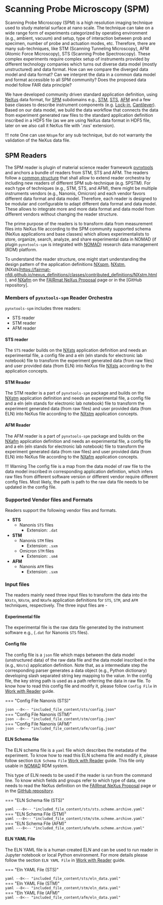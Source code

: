 # Scanning Probe Microscopy (SPM)

Scanning Probe Microscopy (SPM) is a high resolution imaging technique used to study material surface at nano scale. The technique can take on a wide range form of experiments categorized by operating environment (e.g., ambient, vacuum) and setup, type of interaction between prob and specimen, number of probe and actuation modes, etc. Therefore, there are many sub-techniques, like STM (Scanning Tunneling Microscopy), AFM (Atomic Force Microscopy), STS (Scanning Probe Spectroscopy). These complex experiments require complex setup of instruments provided by different technology companies which turns out diverse data model (mostly unstructured) and data format. How can we compare the diverged data model and data format? Can we interpret the data in a common data model and format accessible to all SPM community? Does the proposed data model follow FAIR data principle?

We have developed community driven standard application definition, using [NeXus](https://www.nexusformat.org/) data format, for [SPM](https://fairmat-nfdi.github.io/nexus_definitions/classes/contributed_definitions/NXspm.html) subdomains e.g., [STM](https://fairmat-nfdi.github.io/nexus_definitions/classes/contributed_definitions/NXstm.html), [STS](https://fairmat-nfdi.github.io/nexus_definitions/classes/contributed_definitions/NXsts.html), [AFM](https://fairmat-nfdi.github.io/nexus_definitions/classes/contributed_definitions/NXstm.html) and a few base classes to describe instrument components (e.g. [Lock-in](https://fairmat-nfdi.github.io/nexus_definitions/classes/contributed_definitions/NXlockin.html#nxlockin), [Cantilever](https://fairmat-nfdi.github.io/nexus_definitions/classes/contributed_definitions/NXspm_cantilever.html#nxspm-cantilever)). Based on our data model, we build the data workflow that connects the data from experiment generated raw files to the standard application definition inscribed in a HDF5 file (as we are using NeXus data format in HDF5 file, later on we also call it NeXus file with '.nxs' extension).

!!! note
    One can use `NXspm` for any sub technique, but do not warranty the validation of the NeXus data file.

## __SPM Readers__
The SPM reader is plugin of material science reader framework [pynxtools](https://github.com/FAIRmat-NFDI/pynxtools) and anchors a bundle of readers from STM, STS and AFM. The readers follow a [common structure](../reader_structure.md) that shall allow to extend reader orchestra by including new readers of different SPM sub-technique (e.g. SPSTM). For each type of techniques (e.g., STM, STS, and AFM), there might be multiple instruments vendors (e.g., Nanonis, Omicron) and each vendor favors different data format and data model. Therefore, each reader is designed to be modular and configurable to adapt different data format and data model. These allows to integrate more and more data format and data model from different vendors without changing the reader structure.

The prime purpose of the readers is to transform data from measurement files into NeXus file according to the SPM community supported schema (NeXus applications and base classes) which allows experimentalists to store, organize, search, analyze, and share experimental data in NOMAD (if plugin `pynxtools-spm` is integrated with [NOMAD](https://nomad-lab.eu/nomad-lab/)) research data management (RDM) platform. 

To understand the reader structure, one might start understanding the design pattern of the application definitions [NXspm](https://fairmat-nfdi.github.io/nexus_definitions/classes/contributed_definitions/NXspm.html), [NXstm](https://fairmat-nfdi.github.io/nexus_definitions/classes/contributed_definitions/NXstm.html), [NXsts]https://fairmat-nfdi.github.io/nexus_definitions/classes/contributed_definitions/NXstm.html), and [NXafm](https://fairmat-nfdi.github.io/nexus_definitions/classes/contributed_definitions/NXafm.html) on the [FAIRmat NeXus Proposal](https://fairmat-nfdi.github.io/nexus_definitions/) page or in the [GitHub repository].

### __Members of `pynxtools-spm` Reader Orchestra__
`pynxtools-spm` includes three readers:

- STS reader
- STM reader
- AFM reader

#### __STS reader__

The `STS` reader builds on the [NXsts](https://fairmat-nfdi.github.io/nexus_definitions/classes/contributed_definitions/NXsts.html) application definition and needs an experimental file, a config file and a eln (eln stands for electronic lab notebook) file to transform the experiment generated data (from raw files) and user provided data (from ELN) into NeXus file [NXsts](https://fairmat-nfdi.github.io/nexus_definitions/classes/contributed_definitions/NXsts.html) according to the application concepts.

#### __STM Reader__
The STM reader is a part of `pynxtools-spm` package and builds on the [NXstm](https://fairmat-nfdi.github.io/nexus_definitions/classes/contributed_definitions/NXstm.html) application definition and needs an experimental file, a config file and a eln (eln stands for electronic lab notebook) file to transform the experiment generated data (from raw files) and user provided data (from ELN) into NeXus file according to the [NXstm](https://fairmat-nfdi.github.io/nexus_definitions/classes/contributed_definitions/NXstm.html) application concepts.

#### __AFM Reader__
The AFM reader is a part of `pynxtools-spm` package and builds on the [NXafm](https://fairmat-nfdi.github.io/nexus_definitions/classes/contributed_definitions/NXafm.html) application definition and needs an experimental file, a config file and a eln (eln stands for electronic lab notebook) file to transform the experiment generated data (from raw files) and user provided data (from ELN) into NeXus file according to the [NXafm](https://fairmat-nfdi.github.io/nexus_definitions/classes/contributed_definitions/NXafm.html) application concepts.

!!! Warning 
  The config file is a map from the data model of raw file to the data model inscribed in corresponding application definition, which infers raw files from different software version or different vendor require different config files. Most likely, the path is path to the raw data file needs to be updated in the config file. 

### __Supported Vendor files and Formats__
Readers support the following vendor files and formats.

- __STS__
    - Nanonis `STS` files
        - Extension: `.dat`
- __STM__
    - Nanonis `STM` files
        - Extension: `.sxm`
    - Omicron `STM` files
        - Extension: `.sm4`
- __AFM__
    - Nanonis `AFM` files
        - Extension: `.sxm`

### __Input files__
The readers mainly need three input files to transform the data into the `NXsts`, `NXstm`, and `NXafm` application definitions for `STS`, `STM`, and `AFM` techniques, respectively. The three input files are - 

#### __Experimental file__ 
The experimental file is the raw data file generated by the instrument software e.g., (`.dat` for Nanonis `STS` files).

#### __Config file__ 
The config file is a `json` file which maps between the data model (unstructured data) of the raw data file and the data model inscribed in the (e.g., `NXsts`) application definition. Note that, as a intermediate step the corresponding parser generates a data object (e.g., Python dictionary) developing slash separated string key mapping to the value. In the config file, the key string path is used as a path referring the data in raw file. To know how to read this config file and modify it, please follow `Config File` in  [Work with Reader](../how-to-guides/work-with-reader.md) guide.


=== "Config File Nanonis (STS)"
    <div class="scrollable">
    ```json
    --8<-- "included_file_content/sts/config.json"
    ```
    </div>
=== "Config File Nanonis (STM)"
    <div class="scrollable">
    ```json
    --8<-- "included_file_content/stm/config.json"
    ```
    </div>
=== "Config File Nanonis (AFM)"
    <div class="scrollable">
    ```json
    --8<-- "included_file_content/afm/config.json"
    ```
    </div>

#### __ELN Schema file__ 
The ELN schema file is a `yaml` file which describes the metadata of the experiment. To know how to read this ELN schema file and modify it, please follow section `ELN Schema File` [Work with Reader](../how-to-guides/work-with-reader.md) guide. This file only usable in [NOMAD](https://nomad-lab.eu/nomad-lab/) RDM system.

This type of ELN needs to be used if the reader is run from the command line. To know which fields and groups refer to which type of data, one needs to read the NeXus definition on the [FAIRmat NeXus Proposal](https://fairmat-nfdi.github.io/nexus_definitions/classes/contributed_definitions/NXsts.html#nxsts) page or in the [GitHub repository](https://github.com/FAIRmat-NFDI/nexus_definitions/blob/fairmat/contributed_definitions/NXsts.nxdl.xml).

=== "ELN Schema file (STS)"
    <div class="scrollable">
    ```yaml
    ---8<-- "included_file_content/sts/sts.scheme.archive.yaml"
    ```
    </div>
=== "ELN Schema File (STM)"
    <div class="scrollable">
    ```yaml
    ---8<-- "included_file_content/stm/stm.scheme.archive.yaml"
    ```
    </div>
=== "ELN Schema File (AFM)"
    <div class="scrollable">
    ```yaml
    ---8<-- "included_file_content/afm/afm.scheme.archive.yaml"
    ```
    </div>

#### __ELN YAML File__ 
The ELN YAML file is a human created ELN and can be used to run reader in Jupyter notebook or local Python environment. For more details please follow the section `ELN YAML File` in [Work with Reader](../how-to-guides/work-with-reader.md) guide.

=== "Eln YAML File (STS)"
    <div class="scrollable">
    ```yaml
    --8<-- "included_file_content/sts/eln_data.yaml"
    ```
    </div>
=== "Eln YAML File (STM)"
    <div class="scrollable">
    ```yaml
    --8<-- "included_file_content/stm/eln_data.yaml"
    ```
    </div>
=== "Eln YAML File (AFM)"
    <div class="scrollable">
    ```yaml
    --8<-- "included_file_content/afm/eln_data.yaml"
    ```
    </div>